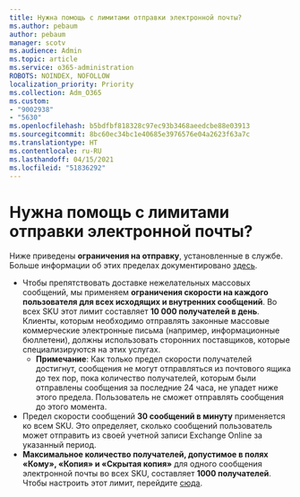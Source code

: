 ```yaml
---
title: Нужна помощь с лимитами отправки электронной почты?
ms.author: pebaum
author: pebaum
manager: scotv
ms.audience: Admin
ms.topic: article
ms.service: o365-administration
ROBOTS: NOINDEX, NOFOLLOW
localization_priority: Priority
ms.collection: Adm_O365
ms.custom:
- "9002938"
- "5630"
ms.openlocfilehash: b5bdfbf818328c97ec93b3468aeedcbe88e03913
ms.sourcegitcommit: 8bc60ec34bc1e40685e3976576e04a2623f63a7c
ms.translationtype: HT
ms.contentlocale: ru-RU
ms.lasthandoff: 04/15/2021
ms.locfileid: "51836292"
---
```

# <a name="need-help-with-email-sending-limits"></a>Нужна помощь с лимитами отправки электронной почты?

Ниже приведены **ограничения на отправку**, установленные в службе. Больше информации об этих пределах документировано [здесь](https://docs.microsoft.com/office365/servicedescriptions/exchange-online-service-description/exchange-online-limits#receiving-and-sending-limits).

- Чтобы препятствовать доставке нежелательных массовых сообщений, мы применяем **ограничения скорости на каждого пользователя для всех исходящих и внутренних сообщений**. Во всех SKU этот лимит составляет **10 000 получателей в день**.  Клиенты, которым необходимо отправлять законные массовые коммерческие электронные письма (например, информационные бюллетени), должны использовать сторонних поставщиков, которые специализируются на этих услугах.
    - **Примечание**: Как только предел скорости получателей достигнут, сообщения не могут отправляться из почтового ящика до тех пор, пока количество получателей, которым были отправлены сообщения за последние 24 часа, не упадет ниже этого предела. Пользователь не сможет отправлять сообщения до этого момента.
- Предел скорости сообщений **30 сообщений в минуту** применяется ко всем SKU. Это определяет, сколько сообщений пользователь может отправить из своей учетной записи Exchange Online за указанный период.
- **Максимальное количество получателей, допустимое в полях «Кому», «Копия» и «Скрытая копия»** для одного сообщения электронной почты во всех SKU, составляет **1000 получателей**. Чтобы настроить этот лимит, перейдите [сюда](https://techcommunity.microsoft.com/t5/exchange-team-blog/customizable-recipient-limits-in-office-365/ba-p/1183228).
